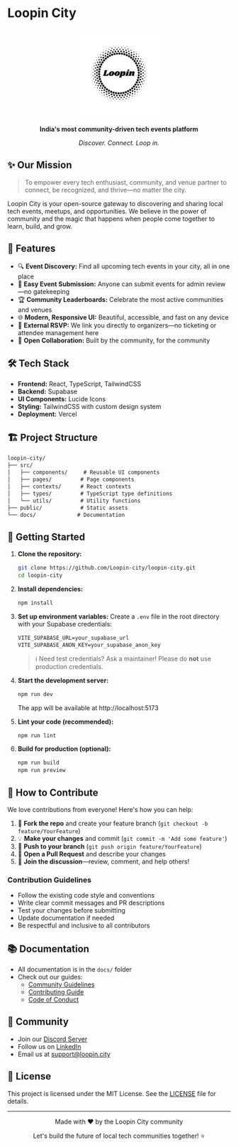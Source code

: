 # Loopin City

<div align="center">
  <img src="/public/loopin-logo.svg" alt="Loopin City Logo" width="200"/>
  <br/>
  <p><strong>India's most community-driven tech events platform</strong></p>
  <p><em>Discover. Connect. Loop in.</em></p>
</div>

## ✨ Our Mission

> To empower every tech enthusiast, community, and venue partner to connect, be recognized, and thrive—no matter the city.

Loopin City is your open-source gateway to discovering and sharing local tech events, meetups, and opportunities. We believe in the power of community and the magic that happens when people come together to learn, build, and grow.

## 🚀 Features

- 🔍 **Event Discovery:** Find all upcoming tech events in your city, all in one place
- 📝 **Easy Event Submission:** Anyone can submit events for admin review—no gatekeeping
- 🏆 **Community Leaderboards:** Celebrate the most active communities and venues
- 🌐 **Modern, Responsive UI:** Beautiful, accessible, and fast on any device
- 🔗 **External RSVP:** We link you directly to organizers—no ticketing or attendee management here
- 🤝 **Open Collaboration:** Built by the community, for the community

## 🛠️ Tech Stack

- **Frontend:** React, TypeScript, TailwindCSS
- **Backend:** Supabase
- **UI Components:** Lucide Icons
- **Styling:** TailwindCSS with custom design system
- **Deployment:** Vercel

## 🏗️ Project Structure

```
loopin-city/
├── src/
│   ├── components/     # Reusable UI components
│   ├── pages/         # Page components
│   ├── contexts/      # React contexts
│   ├── types/         # TypeScript type definitions
│   └── utils/         # Utility functions
├── public/            # Static assets
└── docs/             # Documentation
```

## 🚀 Getting Started

1. **Clone the repository:**
   ```bash
   git clone https://github.com/Loopin-city/loopin-city.git
   cd loopin-city
   ```

2. **Install dependencies:**
   ```bash
   npm install
   ```

3. **Set up environment variables:**
   Create a `.env` file in the root directory with your Supabase credentials:
   ```
   VITE_SUPABASE_URL=your_supabase_url
   VITE_SUPABASE_ANON_KEY=your_supabase_anon_key
   ```
   > ℹ️ Need test credentials? Ask a maintainer! Please do **not** use production credentials.

4. **Start the development server:**
   ```bash
   npm run dev
   ```
   The app will be available at http://localhost:5173

5. **Lint your code (recommended):**
   ```bash
   npm run lint
   ```

6. **Build for production (optional):**
   ```bash
   npm run build
   npm run preview
   ```

## 🤝 How to Contribute

We love contributions from everyone! Here's how you can help:

1. 🍴 **Fork the repo** and create your feature branch (`git checkout -b feature/YourFeature`)
2. 💡 **Make your changes** and commit (`git commit -m 'Add some feature'`)
3. 🚀 **Push to your branch** (`git push origin feature/YourFeature`)
4. 🔄 **Open a Pull Request** and describe your changes
5. 🙌 **Join the discussion**—review, comment, and help others!

### Contribution Guidelines

- Follow the existing code style and conventions
- Write clear commit messages and PR descriptions
- Test your changes before submitting
- Update documentation if needed
- Be respectful and inclusive to all contributors

## 📚 Documentation

- All documentation is in the `docs/` folder
- Check out our guides:
  - [Community Guidelines](docs/COMMUNITY_GUIDELINES.md)
  - [Contributing Guide](docs/CONTRIBUTING.md)
  - [Code of Conduct](docs/CODE_OF_CONDUCT.md)

## 🌈 Community

- Join our [Discord Server](https://discord.gg/loopin-city)
- Follow us on [LinkedIn](https://linkedin.com/company/loopin)
- Email us at support@loopin.city

## 📄 License

This project is licensed under the MIT License. See the [LICENSE](LICENSE) file for details.

---

<div align="center">
  <p>Made with ❤️ by the Loopin City community</p>
  <p>Let's build the future of local tech communities together! ⭐</p>
</div> 